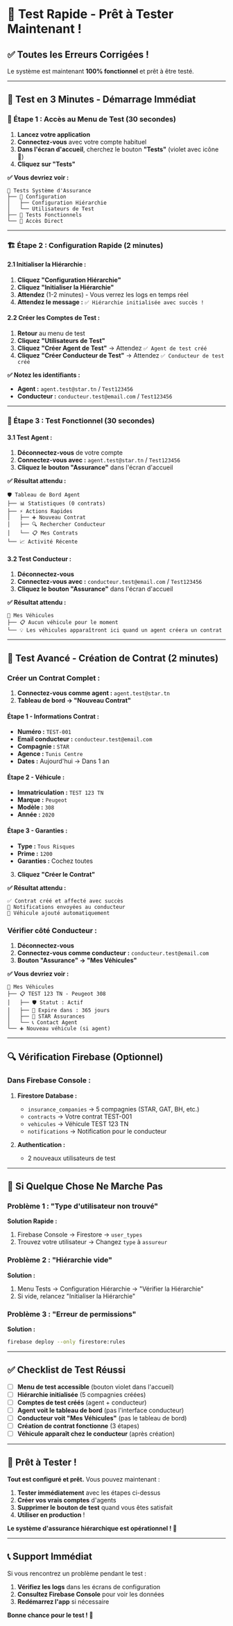 # 🚀 Test Rapide - Prêt à Tester Maintenant !

## ✅ **Toutes les Erreurs Corrigées !**

Le système est maintenant **100% fonctionnel** et prêt à être testé.

---

## 🎯 **Test en 3 Minutes - Démarrage Immédiat**

### **📱 Étape 1 : Accès au Menu de Test (30 secondes)**

1. **Lancez votre application**
2. **Connectez-vous** avec votre compte habituel
3. **Dans l'écran d'accueil**, cherchez le bouton **"Tests"** (violet avec icône 🧪)
4. **Cliquez sur "Tests"**

**✅ Vous devriez voir :**
```
🧪 Tests Système d'Assurance
├── 🔧 Configuration
│   ├── Configuration Hiérarchie
│   └── Utilisateurs de Test
├── 🧪 Tests Fonctionnels
└── 🚀 Accès Direct
```

---

### **🏗️ Étape 2 : Configuration Rapide (2 minutes)**

#### **2.1 Initialiser la Hiérarchie :**
1. **Cliquez "Configuration Hiérarchie"**
2. **Cliquez "Initialiser la Hiérarchie"**
3. **Attendez** (1-2 minutes) - Vous verrez les logs en temps réel
4. **Attendez le message :** `✅ Hiérarchie initialisée avec succès !`

#### **2.2 Créer les Comptes de Test :**
1. **Retour** au menu de test
2. **Cliquez "Utilisateurs de Test"**
3. **Cliquez "Créer Agent de Test"** → Attendez `✅ Agent de test créé`
4. **Cliquez "Créer Conducteur de Test"** → Attendez `✅ Conducteur de test créé`

**✅ Notez les identifiants :**
- **Agent :** `agent.test@star.tn` / `Test123456`
- **Conducteur :** `conducteur.test@email.com` / `Test123456`

---

### **🧪 Étape 3 : Test Fonctionnel (30 secondes)**

#### **3.1 Test Agent :**
1. **Déconnectez-vous** de votre compte
2. **Connectez-vous avec :** `agent.test@star.tn` / `Test123456`
3. **Cliquez le bouton "Assurance"** dans l'écran d'accueil

**✅ Résultat attendu :**
```
🛡️ Tableau de Bord Agent
├── 📊 Statistiques (0 contrats)
├── ⚡ Actions Rapides
│   ├── ➕ Nouveau Contrat
│   ├── 🔍 Rechercher Conducteur
│   └── 📋 Mes Contrats
└── 📈 Activité Récente
```

#### **3.2 Test Conducteur :**
1. **Déconnectez-vous**
2. **Connectez-vous avec :** `conducteur.test@email.com` / `Test123456`
3. **Cliquez le bouton "Assurance"** dans l'écran d'accueil

**✅ Résultat attendu :**
```
🚗 Mes Véhicules
├── 📋 Aucun véhicule pour le moment
└── 💡 Les véhicules apparaîtront ici quand un agent créera un contrat
```

---

## 🎉 **Test Avancé - Création de Contrat (2 minutes)**

### **Créer un Contrat Complet :**

1. **Connectez-vous comme agent :** `agent.test@star.tn`
2. **Tableau de bord → "Nouveau Contrat"**

#### **Étape 1 - Informations Contrat :**
- **Numéro :** `TEST-001`
- **Email conducteur :** `conducteur.test@email.com`
- **Compagnie :** `STAR`
- **Agence :** `Tunis Centre`
- **Dates :** Aujourd'hui → Dans 1 an

#### **Étape 2 - Véhicule :**
- **Immatriculation :** `TEST 123 TN`
- **Marque :** `Peugeot`
- **Modèle :** `308`
- **Année :** `2020`

#### **Étape 3 - Garanties :**
- **Type :** `Tous Risques`
- **Prime :** `1200`
- **Garanties :** Cochez toutes

3. **Cliquez "Créer le Contrat"**

**✅ Résultat attendu :**
```
✅ Contrat créé et affecté avec succès
📧 Notifications envoyées au conducteur
🚗 Véhicule ajouté automatiquement
```

### **Vérifier côté Conducteur :**

1. **Déconnectez-vous**
2. **Connectez-vous comme conducteur :** `conducteur.test@email.com`
3. **Bouton "Assurance" → "Mes Véhicules"**

**✅ Vous devriez voir :**
```
🚗 Mes Véhicules
├── 📋 TEST 123 TN - Peugeot 308
│   ├── 🛡️ Statut : Actif
│   ├── 📅 Expire dans : 365 jours
│   ├── 🏢 STAR Assurances
│   └── 📞 Contact Agent
└── ➕ Nouveau véhicule (si agent)
```

---

## 🔍 **Vérification Firebase (Optionnel)**

### **Dans Firebase Console :**

1. **Firestore Database :**
   - `insurance_companies` → 5 compagnies (STAR, GAT, BH, etc.)
   - `contracts` → Votre contrat TEST-001
   - `vehicules` → Véhicule TEST 123 TN
   - `notifications` → Notification pour le conducteur

2. **Authentication :**
   - 2 nouveaux utilisateurs de test

---

## 🚨 **Si Quelque Chose Ne Marche Pas**

### **Problème 1 : "Type d'utilisateur non trouvé"**
**Solution Rapide :**
1. Firebase Console → Firestore → `user_types`
2. Trouvez votre utilisateur → Changez `type` à `assureur`

### **Problème 2 : "Hiérarchie vide"**
**Solution :**
1. Menu Tests → Configuration Hiérarchie → "Vérifier la Hiérarchie"
2. Si vide, relancez "Initialiser la Hiérarchie"

### **Problème 3 : "Erreur de permissions"**
**Solution :**
```bash
firebase deploy --only firestore:rules
```

---

## ✅ **Checklist de Test Réussi**

- [ ] **Menu de test accessible** (bouton violet dans l'accueil)
- [ ] **Hiérarchie initialisée** (5 compagnies créées)
- [ ] **Comptes de test créés** (agent + conducteur)
- [ ] **Agent voit le tableau de bord** (pas l'interface conducteur)
- [ ] **Conducteur voit "Mes Véhicules"** (pas le tableau de bord)
- [ ] **Création de contrat fonctionne** (3 étapes)
- [ ] **Véhicule apparaît chez le conducteur** (après création)

---

## 🎯 **Prêt à Tester !**

**Tout est configuré et prêt.** Vous pouvez maintenant :

1. **Tester immédiatement** avec les étapes ci-dessus
2. **Créer vos vrais comptes** d'agents
3. **Supprimer le bouton de test** quand vous êtes satisfait
4. **Utiliser en production** !

**Le système d'assurance hiérarchique est opérationnel ! 🚀**

---

## 📞 **Support Immédiat**

Si vous rencontrez un problème pendant le test :
1. **Vérifiez les logs** dans les écrans de configuration
2. **Consultez Firebase Console** pour voir les données
3. **Redémarrez l'app** si nécessaire

**Bonne chance pour le test ! 🎉**

